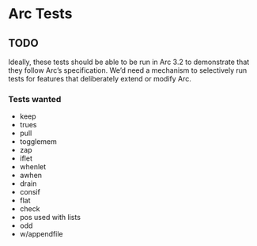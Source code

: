 # Arc Tests

## TODO

Ideally, these tests should be able to be run in Arc 3.2 to
demonstrate that they follow Arc’s specification.  We’d need a
mechanism to selectively run tests for features that deliberately
extend or modify Arc.

### Tests wanted

* keep
* trues
* pull
* togglemem
* zap
* iflet
* whenlet
* awhen
* drain
* consif
* flat
* check
* pos used with lists
* odd
* w/appendfile
